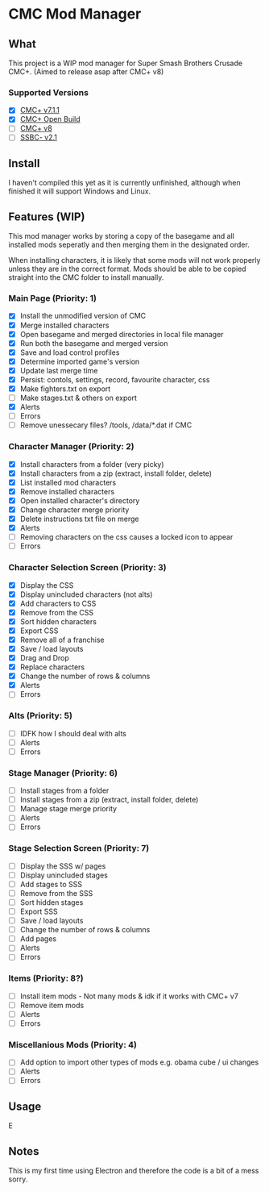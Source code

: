 # CMC Mod Manager
## What
This project is a WIP mod manager for Super Smash Brothers Crusade CMC+. (Aimed to release asap after CMC+ v8)

### Supported Versions
- [x] [CMC+ v7.1.1](https://gamebanana.com/mods/50383)
- [x] [CMC+ Open Build](https://discord.gg/kAbEBkx5Y4)
- [ ] [CMC+ v8](https://youtu.be/VCl5DMRHYbM)
- [ ] [SSBC- v2.1](https://gamebanana.com/mods/417588)
## Install
I haven't compiled this yet as it is currently unfinished, although when finished it will support Windows and Linux.
## Features (WIP)
This mod manager works by storing a copy of the basegame and all installed mods seperatly and then merging them in the designated order.

When installing characters, it is likely that some mods will not work properly unless they are in the correct format. Mods should be able to be copied straight into the CMC folder to install manually.
### Main Page (Priority: 1)
- [x] Install the unmodified version of CMC
- [x] Merge installed characters
- [x] Open basegame and merged directories in local file manager
- [x] Run both the basegame and merged version
- [x] Save and load control profiles
- [x] Determine imported game's version
- [x] Update last merge time
- [x] Persist: contols, settings, record, favourite character, css
- [x] Make fighters.txt on export
- [ ] Make stages.txt & others on export
- [x] Alerts
- [ ] Errors
- [ ] Remove unessecary files? /tools, /data/*.dat if CMC
### Character Manager (Priority: 2)
- [x] Install characters from a folder (very picky)
- [x] Install characters from a zip (extract, install folder, delete)
- [x] List installed mod characters
- [x] Remove installed characters
- [x] Open installed character's directory
- [x] Change character merge priority
- [x] Delete instructions txt file on merge
- [x] Alerts
- [ ] Removing characters on the css causes a locked icon to appear
- [ ] Errors
### Character Selection Screen (Priority: 3)
- [x] Display the CSS
- [x] Display unincluded characters (not alts)
- [x] Add characters to CSS
- [x] Remove from the CSS
- [x] Sort hidden characters
- [x] Export CSS
- [x] Remove all of a franchise
- [x] Save / load layouts
- [x] Drag and Drop
- [x] Replace characters
- [x] Change the number of rows & columns
- [x] Alerts
- [ ] Errors
### Alts (Priority: 5)
- [ ] IDFK how I should deal with alts
- [ ] Alerts
- [ ] Errors
### Stage Manager (Priority: 6)
- [ ] Install stages from a folder
- [ ] Install stages from a zip (extract, install folder, delete)
- [ ] Manage stage merge priority
- [ ] Alerts
- [ ] Errors
### Stage Selection Screen (Priority: 7)
- [ ] Display the SSS w/ pages
- [ ] Display unincluded stages
- [ ] Add stages to SSS
- [ ] Remove from the SSS
- [ ] Sort hidden stages
- [ ] Export SSS
- [ ] Save / load layouts
- [ ] Change the number of rows & columns
- [ ] Add pages
- [ ] Alerts
- [ ] Errors
### Items (Priority: 8?)
- [ ] Install item mods - Not many mods & idk if it works with CMC+ v7
- [ ] Remove item mods
- [ ] Alerts
- [ ] Errors
### Miscellanious Mods (Priority: 4)
- [ ] Add option to import other types of mods e.g. obama cube / ui changes
- [ ] Alerts
- [ ] Errors
## Usage
E
## Notes
This is my first time using Electron and therefore the code is a bit of a mess sorry.
